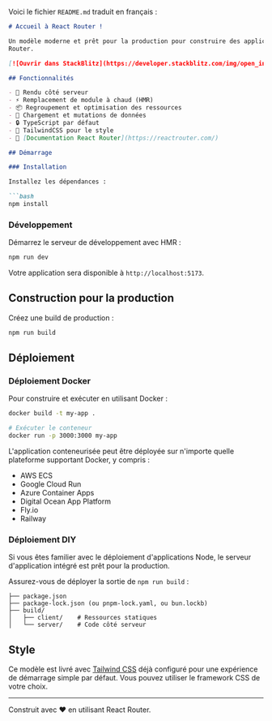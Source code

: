 Voici le fichier `README.md` traduit en français :

```markdown
# Accueil à React Router !

Un modèle moderne et prêt pour la production pour construire des applications React full-stack en utilisant React
Router.

[![Ouvrir dans StackBlitz](https://developer.stackblitz.com/img/open_in_stackblitz.svg)](https://stackblitz.com/github/remix-run/react-router-templates/tree/main/default)

## Fonctionnalités

- 🚀 Rendu côté serveur
- ⚡️ Remplacement de module à chaud (HMR)
- 📦 Regroupement et optimisation des ressources
- 🔄 Chargement et mutations de données
- 🔒 TypeScript par défaut
- 🎉 TailwindCSS pour le style
- 📖 [Documentation React Router](https://reactrouter.com/)

## Démarrage

### Installation

Installez les dépendances :

```bash
npm install
```

### Développement

Démarrez le serveur de développement avec HMR :

```bash
npm run dev
```

Votre application sera disponible à `http://localhost:5173`.

## Construction pour la production

Créez une build de production :

```bash
npm run build
```

## Déploiement

### Déploiement Docker

Pour construire et exécuter en utilisant Docker :

```bash
docker build -t my-app .

# Exécuter le conteneur
docker run -p 3000:3000 my-app
```

L'application conteneurisée peut être déployée sur n'importe quelle plateforme supportant Docker, y compris :

- AWS ECS
- Google Cloud Run
- Azure Container Apps
- Digital Ocean App Platform
- Fly.io
- Railway

### Déploiement DIY

Si vous êtes familier avec le déploiement d'applications Node, le serveur d'application intégré est prêt pour la
production.

Assurez-vous de déployer la sortie de `npm run build` :

```
├── package.json
├── package-lock.json (ou pnpm-lock.yaml, ou bun.lockb)
├── build/
│   ├── client/    # Ressources statiques
│   └── server/    # Code côté serveur
```

## Style

Ce modèle est livré avec [Tailwind CSS](https://tailwindcss.com/) déjà configuré pour une expérience de démarrage simple
par défaut. Vous pouvez utiliser le framework CSS de votre choix.

---

Construit avec ❤️ en utilisant React Router.

```